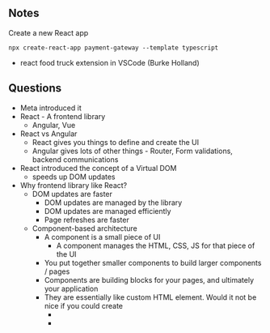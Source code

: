 ## Notes
Create a new React app
```
npx create-react-app payment-gateway --template typescript
```
- react food truck extension in VSCode (Burke Holland)

## Questions
- Meta introduced it
- React - A frontend library
    - Angular, Vue
- React vs Angular
    - React gives you things to define and create the UI
    - Angular gives lots of other things - Router, Form validations, backend communications
- React introduced the concept of a Virtual DOM
    - speeds up DOM updates
- Why frontend library like React?
    - DOM updates are faster
        - DOM updates are managed by the library
        - DOM updates are managed efficiently
        - Page refreshes are faster
    - Component-based architecture
        - A component is a small piece of UI
            - A component manages the HTML, CSS, JS for that piece of the UI
        - You put together smaller components to build larger components / pages
        - Components are building blocks for your pages, and ultimately your application
        - They are essentially like custom HTML element. Would it not be nice if you could create
            - <TopNavigation links="[]">
            - <IconButton icon="code" text="Code" />

        